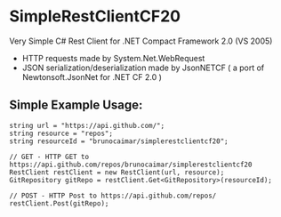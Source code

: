 SimpleRestClientCF20
====================

Very Simple C# Rest Client for .NET Compact Framework 2.0 (VS 2005)

* HTTP requests made by System.Net.WebRequest
* JSON serialization/deserialization made by JsonNETCF ( a port of Newtonsoft.JsonNet for .NET CF 2.0 )


Simple Example Usage:
---------------------

```
string url = "https://api.github.com/";
string resource = "repos";
string resourceId = "brunocaimar/simplerestclientcf20";

// GET - HTTP GET to https://api.github.com/repos/brunocaimar/simplerestclientcf20
RestClient restClient = new RestClient(url, resource);
GitRepository gitRepo = restClient.Get<GitRepository>(resourceId);

// POST - HTTP Post to https://api.github.com/repos/
restClient.Post(gitRepo);
```

